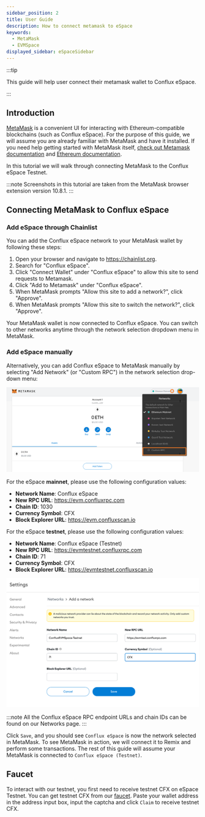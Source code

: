 ```yaml
---
sidebar_position: 2
title: User Guide
description: How to connect metamask to eSpace
keywords:
  - MetaMask
  - EVMSpace
displayed_sidebar: eSpaceSidebar
---
```



:::tip

This guide will help user connect their metamask  wallet to Conflux eSpace.

:::

## Introduction

[MetaMask](https://metamask.io/) is a convenient UI for interacting with Ethereum-compatible blockchains (such as Conflux eSpace). For the purpose of this guide, we will assume you are already familiar with MetaMask and have it installed. If you need help getting started with MetaMask itself, [check out Metamask documentation](https://metamask.io/faqs.html) and [Ethereum documentation](https://ethereum.org/en/).

In this tutorial we will walk through connecting MetaMask to the Conflux eSpace Testnet.

:::note
Screenshots in this tutorial are taken from the MetaMask browser extension version 10.8.1.
:::

## Connecting MetaMask to Conflux eSpace

### Add eSpace through Chainlist

You can add the Conflux eSpace network to your MetaMask wallet by following these steps:

1. Open your browser and navigate to https://chainlist.org.
2. Search for "Conflux eSpace".
3. Click "Connect Wallet" under "Conflux eSpace" to allow this site to send requests to Metamask.
4. Click "Add to Metamask" under "Conflux eSpace".
5. When MetaMask prompts "Allow this site to add a network?", click "Approve".
6. When MetaMask prompts "Allow this site to switch the network?", click "Approve".

Your MetaMask wallet is now connected to Conflux eSpace. You can switch to other networks anytime through the network selection dropdown menu in MetaMask.

### Add eSpace manually

Alternatively, you can add Conflux eSpace to MetaMask manually by selecting "Add Network" (or "Custom RPC") in the network selection drop-down menu:

 ![MetaMask-network-select](./img/metamask_choose_network-0.png)

For the eSpace **mainnet**, please use the following configuration values:

- **Network Name**: Conflux eSpace
- **New RPC URL**: https://evm.confluxrpc.com
- **Chain ID**: 1030
- **Currency Symbol**: CFX
- **Block Explorer URL**: https://evm.confluxscan.io

For the eSpace **testnet**, please use the following configuration values:

- **Network Name**: Conflux eSpace (Testnet)
- **New RPC URL**: https://evmtestnet.confluxrpc.com
- **Chain ID**: 71
- **Currency Symbol**: CFX
- **Block Explorer URL**: https://evmtestnet.confluxscan.io

![MetaMask-create-EVM-Space-rpc](./img/metamask_add_network-ce.png)

:::note
All the Conflux eSpace RPC endpoint URLs and chain IDs can be found on our Networks page.
:::

Click `Save`, and you should see `Conflux eSpace` is now the network selected in MetaMask. To see MetaMask in action, we will connect it to Remix and perform some transactions. The rest of this guide will assume your MetaMask is connected to `Conflux eSpace (Testnet)`.

## Faucet

To interact with our testnet, you first need to receive testnet CFX on eSpace Testnet. You can get testnet CFX from our [faucet](https://efaucet.confluxnetwork.org/). Paste your wallet address in the address input box, input the captcha and click `Claim` to receive testnet CFX.
